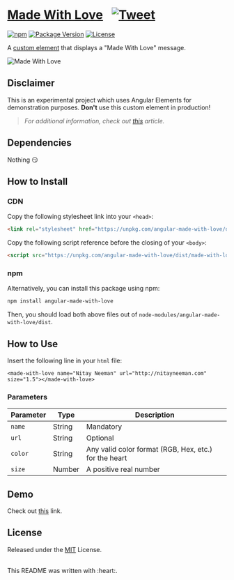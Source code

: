 # [Made With Love](https://stackblitz.com/edit/made-with-love) &nbsp; [![Tweet](https://img.shields.io/twitter/url/http/shields.io.svg?style=social)](https://twitter.com/intent/tweet?text=Made%20With%20Love%20-%20an%20experimental%20custom%20element%20which%20demonstrates%20usage%20of%20Angular%20Elements&url=https://github.com/nitayneeman/made-with-love&hashtags=Angular,AngularElements,WebComponents)

[![npm](https://img.shields.io/npm/v/angular-made-with-love.svg?colorB=brightgreen)](https://www.npmjs.com/package/angular-made-with-love)
[![Package Version](https://img.shields.io/github/package-json/v/nitayneeman/made-with-love.svg)](https://github.com/nitayneeman/made-with-love)
[![License](https://img.shields.io/badge/license-MIT-blue.svg)](https://github.com/nitayneeman/made-with-love/blob/master/LICENSE)

A [custom element](https://developers.google.com/web/fundamentals/web-components/customelements) that displays a "Made With Love" message.

![Made With Love](https://raw.githubusercontent.com/nitayneeman/made-with-love/master/preview.png)

## Disclaimer
This is an experimental project which uses Angular Elements for demonstration purposes. 
**Don't** use this custom element in production!

> _For additional information, check out [this](http://nitayneeman.com/posts/building-a-custom-element-using-angular-elements/)  article._

## Dependencies
Nothing :smirk:

## How to Install
### CDN
Copy the following stylesheet link into your `<head>`:
```html
<link rel="stylesheet" href="https://unpkg.com/angular-made-with-love/dist/made-with-love.css">
```

Copy the following script reference before the closing of your `<body>`:
```html
<script src="https://unpkg.com/angular-made-with-love/dist/made-with-love.js"></script>
```

### npm
Alternatively, you can install this package using npm:
```bash
npm install angular-made-with-love
````
Then, you should load both above files out of `node-modules/angular-made-with-love/dist`.

## How to Use
Insert the following line in your `html` file:
```
<made-with-love name="Nitay Neeman" url="http://nitayneeman.com" size="1.5"></made-with-love>
```

### Parameters
| Parameter | Type | Description |
| --- | --- | --- |
| `name` | String | Mandatory |
| `url` | String | Optional |
| `color` | String | Any valid color format (RGB, Hex, etc.) for the heart |
| `size` | Number | A positive real number |

## Demo
Check out [this](https://stackblitz.com/edit/made-with-love) link.

## License
Released under the [MIT](https://github.com/nitayneeman/made-with-love/blob/master/LICENSE) License.

<br>
This README was written with :heart:.
